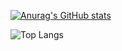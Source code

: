 [![Anurag's GitHub stats](https://github-readme-stats.vercel.app/api?username=leipishu)](https://github.com/anuraghazra/github-readme-stats) 

![Top Langs](https://github-readme-stats.vercel.app/api/top-langs/?username=leipishu&layout=donut)
